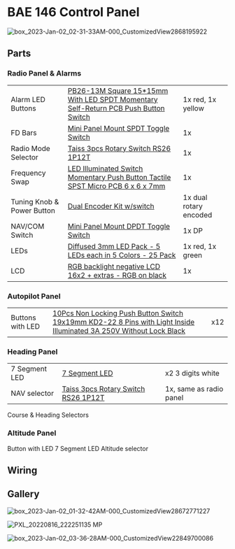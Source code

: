 # BAE 146 Control Panel

![box_2023-Jan-02_02-31-33AM-000_CustomizedView2868195922](https://user-images.githubusercontent.com/131580/210193589-2818c8e0-bbcb-4c62-88e0-2b58e8e6ed8f.jpg)


## Parts
### Radio Panel & Alarms

||||
|-|-|-|
|Alarm LED Buttons	| [PB26-13M Square 15*15mm With LED SPDT Momentary Self-Return PCB Push Button Switch](https://www.aliexpress.us/item/2251832813241589.html) |	1x red, 1x yellow	|
|FD Bars	| [Mini Panel Mount SPDT Toggle Switch](https://www.adafruit.com/product/3221)|	1x	|
|Radio Mode Selector	|[Taiss 3pcs Rotary Switch RS26 1P12T](https://www.amazon.com/dp/B074WMC9C8?ref_=pe_386300_442746000_DDT_E_DDE_dt_1&th=1) |	1x	|
|Frequency Swap|[LED Illuminated Switch Momentary Push Button Tactile SPST Micro PCB 6 x 6 x 7mm](https://www.ebay.co.uk/itm/165153295027)|1x|
|Tuning Knob & Power Button|[Dual Encoder Kit w/switch](https://www.propwashsim.com/store/dual-encoder-kit)|1x dual rotary encoded|
|NAV/COM Switch|[Mini Panel Mount DPDT Toggle Switch](https://www.adafruit.com/product/3220)|1x DP|
|LEDs|[Diffused 3mm LED Pack - 5 LEDs each in 5 Colors - 25 Pack](https://www.adafruit.com/product/4202)|1x red, 1x green|
|LCD|[RGB backlight negative LCD 16x2 + extras - RGB on black](https://www.adafruit.com/product/399)|1x|


### Autopilot Panel
||||
|-|-|-|
|Buttons with LED|[10Pcs Non Locking Push Button Switch 19x19mm KD2-22 8 Pins with Light Inside Illuminated 3A 250V Without Lock Black](https://www.amazon.com/gp/product/B07CXN14QV/ref=ppx_yo_dt_b_search_asin_title?ie=UTF8&psc=1)|x12|

### Heading Panel
||||
|-|-|-|
|7 Segment LED|[7 Segment LED](https://www.propwashsim.com/store/7segled)|x2 3 digits white|
|NAV selector|[Taiss 3pcs Rotary Switch RS26 1P12T](https://www.amazon.com/dp/B074WMC9C8?ref_=pe_386300_442746000_DDT_E_DDE_dt_1&th=1)|1x, same as radio panel|
Course & Heading Selectors

### Altitude Panel
Button with LED
7 Segment LED
Altitude selector


## Wiring



## Gallery

![box_2023-Jan-02_01-32-42AM-000_CustomizedView28672771227](https://user-images.githubusercontent.com/131580/210193592-95bdb8e3-41bc-42f8-bf86-e8c1163fb571.jpg)

![PXL_20220816_222251135 MP](https://user-images.githubusercontent.com/131580/210194150-04224985-87d7-4500-a0fc-10ae9fdd6f5d.jpg)

![box_2023-Jan-02_03-36-28AM-000_CustomizedView22849700086](https://user-images.githubusercontent.com/131580/210194112-c9b5376b-5c2c-44ac-94b8-7276cb43d5f8.jpg)
